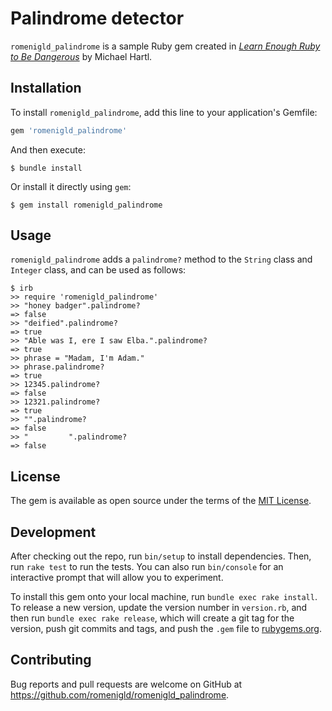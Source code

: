 # Palindrome detector

`romenigld_palindrome` is a sample Ruby gem created in [*Learn Enough Ruby to Be Dangerous*](https://www.learnenough.com/ruby-tutorial) by Michael Hartl.

## Installation

To install `romenigld_palindrome`, add this line to your application's Gemfile:

```ruby
gem 'romenigld_palindrome'
```

And then execute:

    $ bundle install

Or install it directly using `gem`:

    $ gem install romenigld_palindrome

## Usage

`romenigld_palindrome` adds a `palindrome?` method to the `String` class and `Integer` class, and can be used as follows:

```
$ irb
>> require 'romenigld_palindrome'
>> "honey badger".palindrome?
=> false
>> "deified".palindrome?
=> true
>> "Able was I, ere I saw Elba.".palindrome?
=> true
>> phrase = "Madam, I'm Adam."
>> phrase.palindrome?
=> true
>> 12345.palindrome?
=> false
>> 12321.palindrome?
=> true
>> "".palindrome?
=> false
>> "         ".palindrome?
=> false
```

## License

The gem is available as open source under the terms of the [MIT License](https://opensource.org/licenses/MIT).

## Development

After checking out the repo, run `bin/setup` to install dependencies. Then, run `rake test` to run the tests. You can also run `bin/console` for an interactive prompt that will allow you to experiment.

To install this gem onto your local machine, run `bundle exec rake install`. To release a new version, update the version number in `version.rb`, and then run `bundle exec rake release`, which will create a git tag for the version, push git commits and tags, and push the `.gem` file to [rubygems.org](https://rubygems.org).

## Contributing

Bug reports and pull requests are welcome on GitHub at https://github.com/romenigld/romenigld_palindrome.
